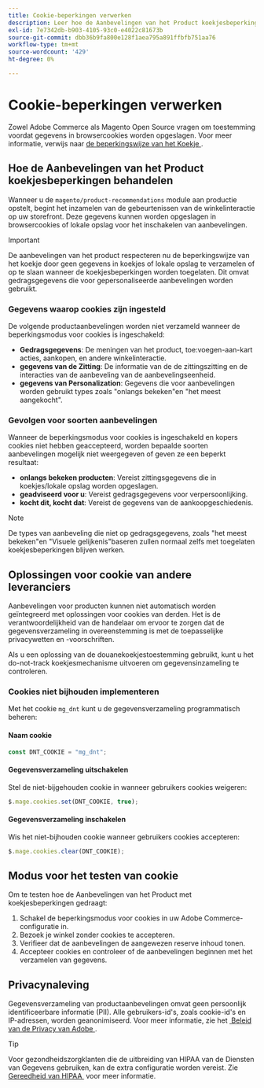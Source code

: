 ```yaml
---
title: Cookie-beperkingen verwerken
description: Leer hoe de Aanbevelingen van het Product koekjesbeperkingen en privacynaleving behandelen.
exl-id: 7e7342db-b903-4105-93c0-e4022c81673b
source-git-commit: dbb36b9fa800e128f1aea795a891ffbfb751aa76
workflow-type: tm+mt
source-wordcount: '429'
ht-degree: 0%

---
```


# Cookie-beperkingen verwerken

Zowel Adobe Commerce als Magento Open Source vragen om toestemming voordat gegevens in browsercookies worden opgeslagen. Voor meer informatie, verwijs naar [&#x200B; de beperkingswijze van het Koekje &#x200B;](https://experienceleague.adobe.com/docs/commerce-admin/start/compliance/privacy/compliance-cookie-law.html?lang=nl-NL).

## Hoe de Aanbevelingen van het Product koekjesbeperkingen behandelen

Wanneer u de `magento/product-recommendations` module aan productie opstelt, begint het inzamelen van de gebeurtenissen van de winkelinteractie op uw storefront. Deze gegevens kunnen worden opgeslagen in browsercookies of lokale opslag voor het inschakelen van aanbevelingen.

>[!IMPORTANT]
>
>De aanbevelingen van het product respecteren nu de beperkingswijze van het koekje door geen gegevens in koekjes of lokale opslag te verzamelen of op te slaan wanneer de koekjesbeperkingen worden toegelaten. Dit omvat gedragsgegevens die voor gepersonaliseerde aanbevelingen worden gebruikt.

### Gegevens waarop cookies zijn ingesteld

De volgende productaanbevelingen worden niet verzameld wanneer de beperkingsmodus voor cookies is ingeschakeld:

- **Gedragsgegevens**: De meningen van het product, toe:voegen-aan-kart acties, aankopen, en andere winkelinteractie.
- **gegevens van de Zitting**: De informatie van de de zittingszitting en de interacties van de aanbeveling van de aanbevelingseenheid.
- **gegevens van Personalization**: Gegevens die voor aanbevelingen worden gebruikt types zoals &quot;onlangs bekeken&quot;en &quot;het meest aangekocht&quot;.

### Gevolgen voor soorten aanbevelingen

Wanneer de beperkingsmodus voor cookies is ingeschakeld en kopers cookies niet hebben geaccepteerd, worden bepaalde soorten aanbevelingen mogelijk niet weergegeven of geven ze een beperkt resultaat:

- **onlangs bekeken producten**: Vereist zittingsgegevens die in koekjes/lokale opslag worden opgeslagen.
- **geadviseerd voor u**: Vereist gedragsgegevens voor verpersoonlijking.
- **kocht dit, kocht dat**: Vereist de gegevens van de aankoopgeschiedenis.

>[!NOTE]
>
>De types van aanbeveling die niet op gedragsgegevens, zoals &quot;het meest bekeken&quot;en &quot;Visuele gelijkenis&quot;baseren zullen normaal zelfs met toegelaten koekjesbeperkingen blijven werken.

## Oplossingen voor cookie van andere leveranciers

Aanbevelingen voor producten kunnen niet automatisch worden geïntegreerd met oplossingen voor cookies van derden. Het is de verantwoordelijkheid van de handelaar om ervoor te zorgen dat de gegevensverzameling in overeenstemming is met de toepasselijke privacywetten en -voorschriften.

Als u een oplossing van de douanekoekjestoestemming gebruikt, kunt u het do-not-track koekjesmechanisme uitvoeren om gegevensinzameling te controleren.

### Cookies niet bijhouden implementeren

Met het cookie `mg_dnt` kunt u de gegevensverzameling programmatisch beheren:

#### Naam cookie

```javascript
const DNT_COOKIE = "mg_dnt";
```

#### Gegevensverzameling uitschakelen

Stel de niet-bijgehouden cookie in wanneer gebruikers cookies weigeren:

```javascript
$.mage.cookies.set(DNT_COOKIE, true);
```

#### Gegevensverzameling inschakelen

Wis het niet-bijhouden cookie wanneer gebruikers cookies accepteren:

```javascript
$.mage.cookies.clear(DNT_COOKIE);
```

## Modus voor het testen van cookie

Om te testen hoe de Aanbevelingen van het Product met koekjesbeperkingen gedraagt:

1. Schakel de beperkingsmodus voor cookies in uw Adobe Commerce-configuratie in.
1. Bezoek je winkel zonder cookies te accepteren.
1. Verifieer dat de aanbevelingen de aangewezen reserve inhoud tonen.
1. Accepteer cookies en controleer of de aanbevelingen beginnen met het verzamelen van gegevens.

## Privacynaleving

Gegevensverzameling van productaanbevelingen omvat geen persoonlijk identificeerbare informatie (PII). Alle gebruikers-id&#39;s, zoals cookie-id&#39;s en IP-adressen, worden geanonimiseerd. Voor meer informatie, zie het [&#x200B; Beleid van de Privacy van Adobe &#x200B;](https://www.adobe.com/privacy/policy.html).

>[!TIP]
>
>Voor gezondheidszorgklanten die de uitbreiding van HIPAA van de Diensten van Gegevens gebruiken, kan de extra configuratie worden vereist. Zie [&#x200B; Gereedheid van HIPAA &#x200B;](../data-connection/hipaa-readiness.md) voor meer informatie.

